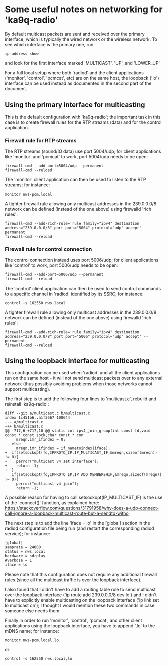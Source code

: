 # Some useful notes on networking for 'ka9q-radio'

By default multicast packets are sent and received over the primary interface, which is typically the wired network or the wireless network. To see which interface is the primary one, run:
```
ip address show
```
and look for the first interface marked 'MULTICAST', 'UP', and 'LOWER_UP'

For a full local setup where both 'radiod' and the client applications ('monitor', 'control', 'pcmcat', etc) are on the same host, the loopback ('lo') interface can be used instead as documented in the second part of the document.


## Using the primary interface for multicasting

This is the default configuration with 'ka9q-radio'; the important task in this case is to create firewall rules for the RTP streams (data) and for the control application.


### Firewall rule for RTP streams

The RTP streams (sound/IQ data) use port 5004/udp; for client applications like 'monitor' and 'pcmcat' to work, port 5004/udp needs to be open:
```
firewall-cmd --add-port=5004/udp --permanent
firewall-cmd --reload
```

The 'monitor' client application can then be used to listen to the RTP streams; for instance:
```
monitor nws-pcm.local
```

A tighter firewall rule allowing only multicast addresses in the 239.0.0.0/8 network can be defined (instead of the one above) using firewalld 'rich rules':
```
firewall-cmd --add-rich-rule='rule family="ipv4" destination address="239.0.0.0/8" port port="5004" protocol="udp" accept' --permanent
firewall-cmd --reload
```


### Firewall rule for control connection

The control connection instead uses port 5006/udp; for client applications like 'control' to work, port 5006/udp needs to be open:
```
firewall-cmd --add-port=5006/udp --permanent
firewall-cmd --reload
```

The 'control' client application can then be used to send control commands to a specific channel in 'radiod' identified by its SSRC; for instance:
```
control -s 162550 nws.local
```

A tighter firewall rule allowing only multicast addresses in the 239.0.0.0/8 network can be defined (instead of the one above) using firewalld 'rich rules':
```
firewall-cmd --add-rich-rule='rule family="ipv4" destination address="239.0.0.0/8" port port="5006" protocol="udp" accept' --permanent
firewall-cmd --reload
```


## Using the loopback interface for multicasting

This configuration can be used when 'radiod' and all the client applications run on the same host - it will not send multicast packets over to any external network (thus possibly avoiding problems when those networks cannot support multicasting).

The first step is to add the following four lines to 'multicast.c', rebuild and reinstall 'ka9q-radio':
```
diff --git a/multicast.c b/multicast.c
index 1c451b6..a1f3667 100644
--- a/multicast.c
+++ b/multicast.c
@@ -717,6 +717,10 @@ static int ipv4_join_group(int const fd,void const * const sock,char const * con
     mreqn.imr_ifindex = 0;
   else
     mreqn.imr_ifindex = if_nametoindex(iface);
+  if(setsockopt(fd,IPPROTO_IP,IP_MULTICAST_IF,&mreqn,sizeof(mreqn)) != 0){
+    perror("multicast v4 set interface");
+    return -1;
+  }
   if(setsockopt(fd,IPPROTO_IP,IP_ADD_MEMBERSHIP,&mreqn,sizeof(mreqn)) != 0){
     perror("multicast v4 join");
     return -1;
```
A possible reason for having to call setsockopt(IP_MULTICAST_IF) is the use of the 'connect()' function, as explained here: https://stackoverflow.com/questions/31791958/why-does-a-udp-connect-call-ignore-a-loopback-multicast-route-but-a-sendto-witho

The next step is to add the line 'iface = lo' in the [global] section in the radiod configuration file being run (and restart the corresponding radiod service); for instance:
```
[global]
samprate = 24000
status = nws.local
hardware = sdrplay
#verbose = 1
iface = lo
```


Please note that this configuration does not require any additional firewall rules (since all the multicast traffic is over the loopback interface).


I also found that I didn't have to add a routing table rule to send multicast over the loopback interface ('ip route add 239.0.0.0/8 dev lo') and I didn't have to explicitly enable multicasting on the loopback interface ('ip link set lo multicast on'); I thought I would mention these two commands in case someone else needs them.


Finally in order to run 'monitor', 'control', 'pcmcat', and other client applications using the loopback interface, you have to append ',lo' to the mDNS name; for instance:
```
monitor nws-pcm.local,lo
```
or:
```
control -s 162550 nws.local,lo
```
